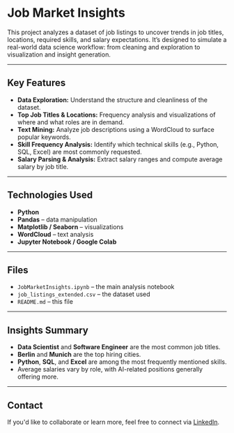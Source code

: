 #  Job Market Insights

This project analyzes a dataset of job listings to uncover trends in job titles, locations, required skills, and salary expectations. It’s designed to simulate a real-world data science workflow: from cleaning and exploration to visualization and insight generation.

---

##  Key Features

-  **Data Exploration:** Understand the structure and cleanliness of the dataset.
-  **Top Job Titles & Locations:** Frequency analysis and visualizations of where and what roles are in demand.
-  **Text Mining:** Analyze job descriptions using a WordCloud to surface popular keywords.
-  **Skill Frequency Analysis:** Identify which technical skills (e.g., Python, SQL, Excel) are most commonly requested.
-  **Salary Parsing & Analysis:** Extract salary ranges and compute average salary by job title.

---

##  Technologies Used

- **Python**
- **Pandas** – data manipulation
- **Matplotlib / Seaborn** – visualizations
- **WordCloud** – text analysis
- **Jupyter Notebook / Google Colab**

---

##  Files

- `JobMarketInsights.ipynb` – the main analysis notebook
- `job_listings_extended.csv` – the dataset used
- `README.md` – this file

---

##  Insights Summary

- **Data Scientist** and **Software Engineer** are the most common job titles.
- **Berlin** and **Munich** are the top hiring cities.
- **Python**, **SQL**, and **Excel** are among the most frequently mentioned skills.
- Average salaries vary by role, with AI-related positions generally offering more.

---

##  Contact

If you'd like to collaborate or learn more, feel free to connect via [LinkedIn](https://www.linkedin.com/in/varunchaturvedii/).
